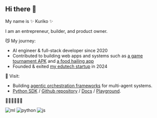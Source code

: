 ## Hi there 👋


My name is ✨ Kuriko ✨

I am an entrepreneur, builder, and product owner. 

😼 My journey:

  - AI engineer & full-stack developer since 2020
  - Contributed to building web apps and systems such as <a href="https://kuriko.vercel.app/my-startups/gaming-platform-mgames">a game tournament APK</a> and <a href="https://kuriko.vercel.app/my-startups/edtech-bcio">a food hailing app</a>
  - Founded & exited <a href="https://kuriko.vercel.app/my-startups/edtech-bcio">my edutech startup</a> in 2024

🍓 Visit:
  - Building <a href="https://pypi.org/project/versionhq/">agentic orchestration frameworks</a> for multi-agent systems.
  - <a href="https://pypi.org/project/versionhq/">Python SDK</a> / <a href="https://github.com/versionHQ/multi-agent-system/">Github repository</a> / <a href="https://docs.versi0n.io">Docs</a> / <a href="https://versi0n.io/">Playground</a>.

👩‍💻👩‍💻👩‍💻

![ml](https://img.shields.io/badge/ml-tensorflow-orange) 
![python](https://img.shields.io/badge/py-django/flask/pydantic-blue) 
![js](https://img.shields.io/badge/js-react/node-green)
